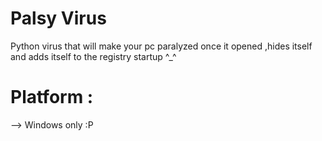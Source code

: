 # Palsy Virus
Python virus that will make your pc paralyzed once it opened ,hides itself and adds itself to the registry startup ^_^
# Platform :
--> Windows only :P
